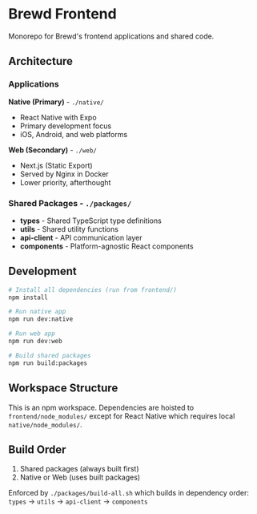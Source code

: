 # Brewd Frontend

Monorepo for Brewd's frontend applications and shared code.

## Architecture

### Applications

**Native (Primary)** - `./native/`
- React Native with Expo
- Primary development focus
- iOS, Android, and web platforms

**Web (Secondary)** - `./web/`
- Next.js (Static Export)
- Served by Nginx in Docker
- Lower priority, afterthought

### Shared Packages - `./packages/`

- **types** - Shared TypeScript type definitions
- **utils** - Shared utility functions
- **api-client** - API communication layer
- **components** - Platform-agnostic React components

## Development

```bash
# Install all dependencies (run from frontend/)
npm install

# Run native app
npm run dev:native

# Run web app
npm run dev:web

# Build shared packages
npm run build:packages
```

## Workspace Structure

This is an npm workspace. Dependencies are hoisted to `frontend/node_modules/` except for React Native which requires local `native/node_modules/`.

## Build Order

1. Shared packages (always built first)
2. Native or Web (uses built packages)

Enforced by `./packages/build-all.sh` which builds in dependency order:
`types` → `utils` → `api-client` → `components`
